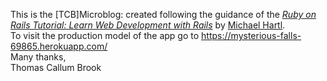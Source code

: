 This is the [TCB]Microblog: created following the guidance of the [*Ruby on Rails Tutorial:
Learn Web Development with Rails*](http://www.railstutorial.org/)
by [Michael Hartl](http://www.michaelhartl.com/).
</br>To visit the production model of the app go to https://mysterious-falls-69865.herokuapp.com/
</br> Many thanks, </br>
Thomas Callum Brook
